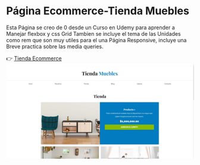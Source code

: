 # Página Ecommerce-Tienda Muebles
Esta Página se creo de 0 desde un Curso en Udemy para aprender a Manejar flexbox y css Grid Tambien se incluye el tema
de las Unidades como rem que son muy utiles para el una Página Responsive, incluye una Breve practica sobre las media queries.

:point_right: [Tienda Ecommerce](https://tienda-del-mueble.netlify.app)
![Ecommerce](/img/Ecommerce.jpg)
